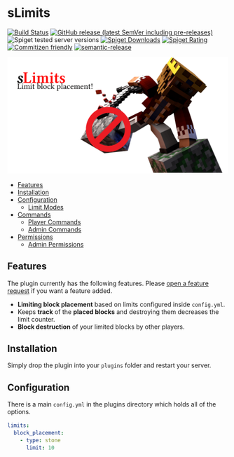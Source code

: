 # sLimits

[![Build Status](https://github.com/Silthus/sLimits/workflows/Build/badge.svg)](../../actions?query=workflow%3ABuild)
[![GitHub release (latest SemVer including pre-releases)](https://img.shields.io/github/v/release/Silthus/sLimits?include_prereleases&label=release)](../../releases)
![Spiget tested server versions](https://img.shields.io/spiget/tested-versions/78922)
[![Spiget Downloads](https://img.shields.io/spiget/downloads/78922)](https://www.spigotmc.org/resources/slimits.78922/)
[![Spiget Rating](https://img.shields.io/spiget/rating/78922)](https://www.spigotmc.org/resources/slimits.78922/)
[![Commitizen friendly](https://img.shields.io/badge/commitizen-friendly-brightgreen.svg)](http://commitizen.github.io/cz-cli/)
[![semantic-release](https://img.shields.io/badge/%20%20%F0%9F%93%A6%F0%9F%9A%80-semantic--release-e10079.svg)](https://github.com/semantic-release/semantic-release)

[![sLimits Splash Screen](assets/slimits_splash_small.png)](https://www.spigotmc.org/resources/slimits.78922/)

- [Features](#features)
- [Installation](#installation)
- [Configuration](#configuration)
    - [Limit Modes](#limit-modes)
- [Commands](#commands)
    - [Player Commands](#player-commands)
    - [Admin Commands](#admin-commands)
- [Permissions](#permissions)
    - [Admin Permissions](#admin-permissions)

## Features

The plugin currently has the following features. Please [open a feature request](https://github.com/Silthus/sLimits/issues/new?assignees=&labels=&template=feature_request.md&title=) if you want a feature added.

- **Limiting block placement** based on limits configured inside `config.yml`.
- Keeps **track** of the **placed blocks** and destroying them decreases the limit counter.
- **Block destruction** of your limited blocks by other players.

## Installation

Simply drop the plugin into your `plugins` folder and restart your server.

## Configuration

There is a main `config.yml` in the plugins directory which holds all of the options.

```yaml
limits:
  block_placement:
    - type: stone
      limit: 10
```
